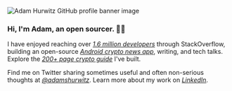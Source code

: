 ![Adam Hurwitz GitHub profile banner image](https://adam-hurwitz.firebaseapp.com/GitHubProfile/github-profile-banner.png "Banner image")

### Hi, I'm Adam, an open sourcer. 👋🏻

I have enjoyed reaching over _[1.6 million developers][1]_ through StackOverflow, building an open-source _[Android crypto news app][3]_, writing, and tech talks. Explore the _[200+ page crypto guide][4]_ I've built. 

Find me on Twitter sharing sometimes useful and often non-serious thoughts at _[@adamshurwitz][5]_. Learn more about my work on _[LinkedIn][2]_.

[1]: https://docs.google.com/spreadsheets/d/1PNBRZZGnBFeDqw9gxgOiXXqQdBnTyapol1fK2VlLvvg/edit?rm=minimal#gid=0
[2]: https://www.linkedin.com/in/adamshurwitz/
[3]: https://play.google.com/store/apps/details?id=app.coinverse
[4]: https://docs.google.com/document/d/1u9QQUVDuz1ryBTmhiZV9-WSIC2m4DKOaqIKOuM2MN_c/edit?rm=minimal#heading=h.dkdaj5azl3za
[5]: https://twitter.com/adamshurwitz
